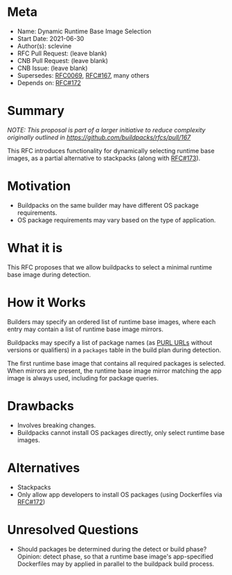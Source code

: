 # Meta
[meta]: #meta
- Name: Dynamic Runtime Base Image Selection
- Start Date: 2021-06-30
- Author(s): sclevine
- RFC Pull Request: (leave blank)
- CNB Pull Request: (leave blank)
- CNB Issue: (leave blank)
- Supersedes: [RFC0069](https://github.com/buildpacks/rfcs/blob/main/text/0069-stack-buildpacks.md), [RFC#167](https://github.com/buildpacks/rfcs/pull/167), many others
- Depends on: [RFC#172](https://github.com/buildpacks/rfcs/pull/172)

# Summary
[summary]: #summary

*NOTE: This proposal is part of a larger initiative to reduce complexity originally outlined in https://github.com/buildpacks/rfcs/pull/167*

This RFC introduces functionality for dynamically selecting runtime base images, as a partial alternative to stackpacks (along with [RFC#173](https://github.com/buildpacks/rfcs/pull/173)).

# Motivation
[motivation]: #motivation

- Buildpacks on the same builder may have different OS package requirements.
- OS package requirements may vary based on the type of application.

# What it is
[what-it-is]: #what-it-is

This RFC proposes that we allow buildpacks to select a minimal runtime base image during detection.

# How it Works
[how-it-works]: #how-it-works

Builders may specify an ordered list of runtime base images, where each entry may contain a list of runtime base image mirrors.

Buildpacks may specify a list of package names (as [PURL URLs](https://github.com/package-url/purl-spec) without versions or qualifiers) in a `packages` table in the build plan during detection.

The first runtime base image that contains all required packages is selected. When mirrors are present, the runtime base image mirror matching the app image is always used, including for package queries.

# Drawbacks
[drawbacks]: #drawbacks

- Involves breaking changes.
- Buildpacks cannot install OS packages directly, only select runtime base images.

# Alternatives
[alternatives]: #alternatives

- Stackpacks
- Only allow app developers to install OS packages (using Dockerfiles via [RFC#172](https://github.com/buildpacks/rfcs/pull/172))

# Unresolved Questions
[unresolved-questions]: #unresolved-questions

- Should packages be determined during the detect or build phase? Opinion: detect phase, so that a runtime base image's app-specified Dockerfiles may by applied in parallel to the buildpack build process.
